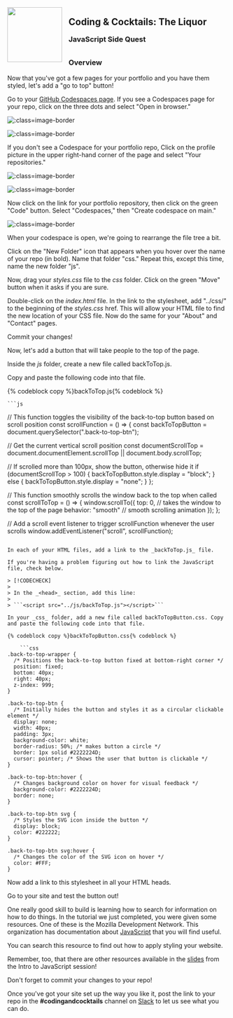 <div>
    <img src="images/logo.png" style="float: left; margin: 0px 15px 15px 0px; height:125px;">
    <h2 style="display:inline-block;margin-top:1em;">Coding &amp; Cocktails: The Liquor</h2>
    <h3 style="margin-top:0;margin-bottom:2em;">JavaScript Side Quest</h3>
</div>

### Overview

Now that you've got a few pages for your portfolio and you have them styled, let's add a "go to top" button!

Go to your [GitHub Codespaces page](https://github.com/codespaces). If you see a Codespaces page for your repo, click on the three dots and select "Open in browser."

![](./images/codespaces_portfolio_page.png ":class=image-border")

![](./images/open_in_browser.png ":class=image-border")

If you don't see a Codespace for your portfolio repo, Click on the profile picture in the upper right-hand corner of the page and select "Your repositories."

![](./images/github_profile.png ":class=image-border")

![](./images/profile_menu.png ":class=image-border")

Now click on the link for your portfolio repository, then click on the green "Code" button. Select "Codespaces," then "Create codespace on main."

![](./images/create_codespace.png ":class=image-border")

When your codespace is open, we're going to rearrange the file tree a bit.

Click on the "New Folder" icon that appears when you hover over the name of your repo (in bold). Name that folder "css."  Repeat this, except this time, name the new folder "js".

Now, drag your _styles.css_ file to the _css_ folder. Click on the green "Move" button when it asks if you are sure.

Double-click on the _index.html_ file. In the link to the stylesheet, add "../css/" to the beginning of the _styles.css_ href. This will allow your HTML file to find the new location of your CSS file. Now do the same for your "About" and "Contact" pages.

Commit your changes!

Now, let's add a button that will take people to the top of the page.

Inside the _js_ folder, create a new file called backToTop.js.

Copy and paste the following code into that file.

{% codeblock copy %}backToTop.js{% codeblock %}

    ```js
// This function toggles the visibility of the back-to-top button based on scroll position
const scrollFunction = () => {
  const backToTopButton = document.querySelector(".back-to-top-btn");

  // Get the current vertical scroll position
  const documentScrollTop = document.documentElement.scrollTop || document.body.scrollTop;

  // If scrolled more than 100px, show the button, otherwise hide it
  if (documentScrollTop > 100) {
    backToTopButton.style.display = "block";
  } else {
    backToTopButton.style.display = "none";
  }
};

// This function smoothly scrolls the window back to the top when called
const scrollToTop = () => {
  window.scrollTo({
    top: 0, // takes the window to the top of the page
    behavior: "smooth" // smooth scrolling animation
  });
};

// Add a scroll event listener to trigger scrollFunction whenever the user scrolls
window.addEventListener("scroll", scrollFunction);
```

In each of your HTML files, add a link to the _backToTop.js_ file.

If you're having a problem figuring out how to link the JavaScript file, check below.

> [!CODECHECK]
>
> In the _<head>_ section, add this line:
> 
> ```<script src="../js/backToTop.js"></script>```

In your _css_ folder, add a new file called backToTopButton.css. Copy and paste the following code into that file.

{% codeblock copy %}backToTopButton.css{% codeblock %}

    ```css
.back-to-top-wrapper {
  /* Positions the back-to-top button fixed at bottom-right corner */
  position: fixed;
  bottom: 40px;
  right: 40px;
  z-index: 999;
}

.back-to-top-btn {
  /* Initially hides the button and styles it as a circular clickable element */
  display: none;
  width: 40px;
  padding: 3px;
  background-color: white;
  border-radius: 50%; /* makes button a circle */
  border: 1px solid #2222224D;
  cursor: pointer; /* Shows the user that button is clickable */
}

.back-to-top-btn:hover {
  /* Changes background color on hover for visual feedback */
  background-color: #2222224D;
  border: none;
}

.back-to-top-btn svg {
  /* Styles the SVG icon inside the button */
  display: block;
  color: #222222;
}

.back-to-top-btn svg:hover {
  /* Changes the color of the SVG icon on hover */
  color: #FFF;
}
```

Now add a link to this stylesheet in all your HTML heads.

Go to your site and test the button out!

One really good skill to build is learning how to search for information on how to do things. In the tutorial we just completed, you were given some resources. One of these is the Mozilla Development Network. This organization has documentation about [JavaScript](https://developer.mozilla.org/en-US/docs/Web/JavaScript) that you will find useful.

You can search this resource to find out how to apply styling your website.

Remember, too, that there are other resources available in the [slides](https://kansascitywomenintechnology.github.io/CodingCocktailsSlideTemplate/03-liquor/javascript.html#/) from the Intro to JavaScript session!

Don't forget to commit your changes to your repo!

Once you've got your site set up the way you like it, post the link to your repo in the  **#codingandcocktails** channel on [Slack](http://kcwit.slack.com/) to let us see what you can do.